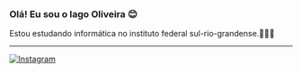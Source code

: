 ### Olá! Eu sou o Iago Oliveira 😊

Estou estudando informática no instituto federal sul-rio-grandense.👨🏻‍💻

 ___________________________________________________________________
[![Instagram](https://img.shields.io/badge/Instagram-E4405F.svg?style=for-the-badge&logo=Instagram&logoColor=white)](https://instagram.com/iago_sanches_)

